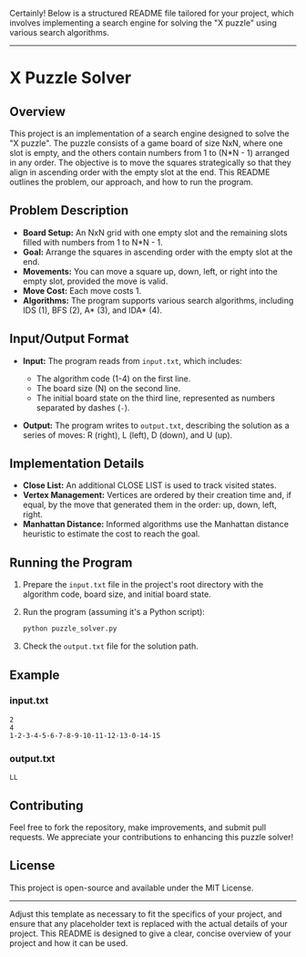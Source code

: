 Certainly! Below is a structured README file tailored for your project, which involves implementing a search engine for solving the "X puzzle" using various search algorithms.

---

# X Puzzle Solver

## Overview

This project is an implementation of a search engine designed to solve the "X puzzle". The puzzle consists of a game board of size NxN, where one slot is empty, and the others contain numbers from 1 to (N*N - 1) arranged in any order. The objective is to move the squares strategically so that they align in ascending order with the empty slot at the end. This README outlines the problem, our approach, and how to run the program.

## Problem Description

- **Board Setup:** An NxN grid with one empty slot and the remaining slots filled with numbers from 1 to N*N - 1.
- **Goal:** Arrange the squares in ascending order with the empty slot at the end.
- **Movements:** You can move a square up, down, left, or right into the empty slot, provided the move is valid.
- **Move Cost:** Each move costs 1.
- **Algorithms:** The program supports various search algorithms, including IDS (1), BFS (2), A* (3), and IDA* (4).

## Input/Output Format

- **Input:** The program reads from `input.txt`, which includes:
  - The algorithm code (1-4) on the first line.
  - The board size (N) on the second line.
  - The initial board state on the third line, represented as numbers separated by dashes (`-`).

- **Output:** The program writes to `output.txt`, describing the solution as a series of moves: R (right), L (left), D (down), and U (up).

## Implementation Details

- **Close List:** An additional CLOSE LIST is used to track visited states.
- **Vertex Management:** Vertices are ordered by their creation time and, if equal, by the move that generated them in the order: up, down, left, right.
- **Manhattan Distance:** Informed algorithms use the Manhattan distance heuristic to estimate the cost to reach the goal.

## Running the Program

1. Prepare the `input.txt` file in the project's root directory with the algorithm code, board size, and initial board state.

2. Run the program (assuming it's a Python script):

   ```bash
   python puzzle_solver.py
   ```

3. Check the `output.txt` file for the solution path.

## Example

### input.txt

```
2
4
1-2-3-4-5-6-7-8-9-10-11-12-13-0-14-15
```

### output.txt

```
LL
```

## Contributing

Feel free to fork the repository, make improvements, and submit pull requests. We appreciate your contributions to enhancing this puzzle solver!

## License

This project is open-source and available under the MIT License.

---

Adjust this template as necessary to fit the specifics of your project, and ensure that any placeholder text is replaced with the actual details of your project. This README is designed to give a clear, concise overview of your project and how it can be used.
